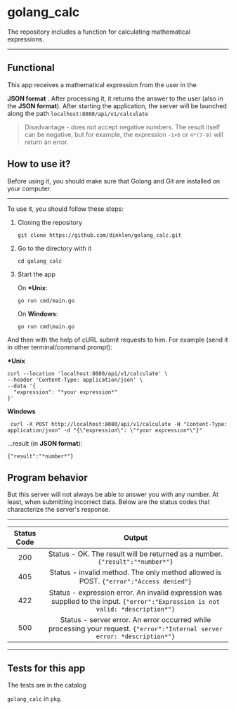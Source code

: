 # golang_calc
The repository includes a function for calculating mathematical expressions.

---

<h2>Functional</h2>
This app receives a mathematical expression from the user in the

**JSON format**
. After processing it, it returns the answer to the user (also in the **JSON format**). After starting the application, the server will be launched along the path
`localhost:8080/api/v1/calculate`

> Disadvantage - does not accept negative numbers. The result itself can be negative, but for example, the expression `-1+6` or `4*(7-9)` will return an error.

<h2>How to use it?</h2>
Before using it, you should make sure that Golang and Git are installed on your computer.

___

To use it, you should follow these steps:

1. Cloning the repository

    ```
    git clone https://github.com/dinklen/golang_calc.git
    ```
2. Go to the directory with it
   
    ```
    cd golang_calc
    ```
4. Start the app

    On **\*Unix**:
    ```
    go run cmd/main.go
    ```

    On **Windows**:
    ```
    go run cmd\main.go
    ```

And then with the help of cURL submit requests to him. For example (send it in other terminal/command prompt):

**\*Unix**

```
curl --location 'localhost:8080/api/v1/calculate' \
--header 'Content-Type: application/json' \
--data '{
  "expression": "*your expression*"
}'
```

**Windows**

```
 curl -X POST http://localhost:8080/api/v1/calculate -H "Content-Type: application/json" -d "{\"expression\": \"*your expression*\"}"
```

...result (in **JSON format**):

```
{"result":"*number*"}
```

<h2>Program behavior</h2>
But this server will not always be able to answer you with any number. At least, when submitting incorrect data. Below are the status codes that characterize the server's response.

___

| **Status Code** | **Output** |
| :---: | :---: |
| 200 | Status - OK. The result will be returned as a number. `{"result":"*number*"}` |
| 405 | Status - invalid method. The only method allowed is POST. `{"error":"Access denied"}` |
| 422 | Status - expression error. An invalid expression was supplied to the input. `{"error":"Expression is not valid: *description*"}` |
| 500 | Status - server error. An error occurred while processing your request. `{"error":"Internal server error: *description*"}` |

___

<h2>Tests for this app</h2>
The tests are in the catalog 

`golang_calc` in `pkg`.

